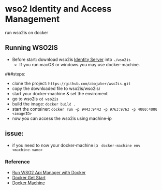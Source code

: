 # wso2 Identity and Access Management
run wso2is on docker

## Running WSO2IS
- Before start: download wso2is [Identity Server](https://wso2.com/identity-and-access-management/) into `./wso2is` 
	- If you run macOS or windows you may use docker-machine.

###steps:
- clone the project: `https://github.com/abojaber/wso2is.git`
- copy the downloaded file to wso2is/wso2is/
- start your docker-machine & set the enviroment 
- go to wso2is `cd wso2is` 
- build the image: `docker build . `
- start the container: `docker run -p 9443:9443 -p 9763:9763 -p 4000:4000 <imageID> `
- now you can access the wso2is using machine-ip

## issue:
- if you need to now your docker-machine ip ` docker-machine env <machine-name>`
### Reference
- [Run WSO2 Api Manager with Docker](https://malalanayake.wordpress.com/2018/01/11/run-wso2-api-manager-with-docker/)
- [Docker Get Start](https://docs.docker.com/get-started/)
- [Docker Machine](https://docs.docker.com/machine/)

